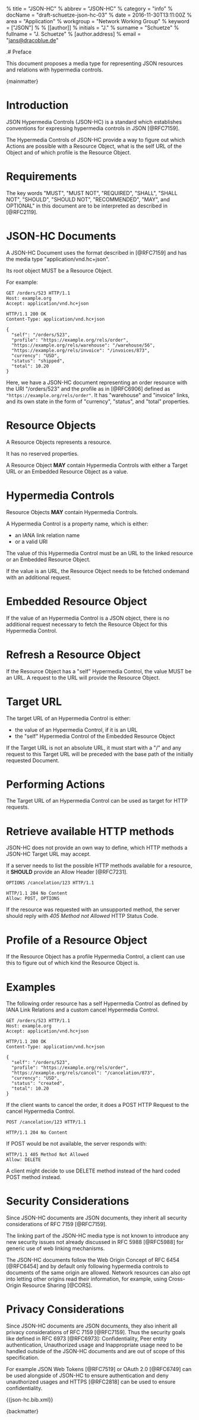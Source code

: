 % title = "JSON-HC"
% abbrev = "JSON-HC"
% category = "info"
% docName = "draft-schuetze-json-hc-03"
% date = 2016-11-30T13:11:00Z
% area = "Application"
% workgroup = "Network Working Group"
% keyword = ["JSON"]
%
% [[author]]
% initials = "J."
% surname  = "Schuetze"
% fullname = "J. Schuetze"
%   [author.address]
%   email = "jans@dracoblue.de"

.# Preface

This document proposes a media type for representing JSON resources and relations with hypermedia controls.

{mainmatter}

# Introduction

JSON Hypermedia Controls (JSON-HC) is a standard which
establishes conventions for expressing hypermedia controls in JSON [@RFC7159].

The Hypermedia Controls of JSON-HC provide a way to figure out which Actions are possible with a Resource Object, what is the self URL of the Object and of which profile is the Resource Object.

# Requirements

The key words "MUST", "MUST NOT", "REQUIRED", "SHALL", "SHALL NOT", "SHOULD", "SHOULD NOT", "RECOMMENDED",  "MAY", and OPTIONAL" in this document are to be interpreted as described in [@RFC2119].

# JSON-HC Documents

A JSON-HC Document uses the format described in [@RFC7159] and has the media type "application/vnd.hc+json".

Its root object MUST be a Resource Object.

For example:

    GET /orders/523 HTTP/1.1
    Host: example.org
    Accept: application/vnd.hc+json

    HTTP/1.1 200 OK
    Content-Type: application/vnd.hc+json

    {
      "self": "/orders/523",
      "profile": "https://example.org/rels/order",
      "https://example.org/rels/warehouse": "/warehouse/56",
      "https://example.org/rels/invoice": "/invoices/873",
      "currency": "USD",
      "status": "shipped",
      "total": 10.20
    }


Here, we have a JSON-HC document representing an order resource with the URI "/orders/523" and the profile as in [@RFC6906] defined as `"https://example.org/rels/order"`. It has "warehouse" and "invoice" links, and its own state in the form of "currency", "status", and "total" properties.

# Resource Objects

A Resource Objects represents a resource.

It has no reserved properties.

A Resource Object **MAY** contain Hypermedia Controls with either a Target URL or an Embedded Resource Object as a value.

# Hypermedia Controls

Resource Objects **MAY** contain Hypermedia Controls.

A Hypermedia Control is a property name, which is either:

* an IANA link relation name
* or a valid URI

The value of this Hypermedia Control must be an URL to the linked resource or an Embedded Resource Object.

If the value is an URL, the Resource Object needs to be fetched ondemand with an additional request.

# Embedded Resource Object

If the value of an Hypermedia Control is a JSON object, there is no additional request necessary to fetch the Resource Object for this Hypermedia Control.

# Refresh a Resource Object

If the Resource Object has a "self" Hypermedia Control, the value MUST be an URL. A request to the URL will provide the Resource Object.

# Target URL

The target URL of an Hypermedia Control is either:

* the value of an Hypermedia Control, if it is an URL
* the "self" Hypermedia Control of the Embedded Resource Object

If the Target URL is not an absolute URL, it must start with a "/" and any request to this Target URL will be preceded with the base path of the initially requested Document.

# Performing Actions

The Target URL of an Hypermedia Control can be used as target for HTTP requests.

# Retrieve available HTTP methods

JSON-HC does not provide an own way to define, which HTTP methods a JSON-HC Target URL may accept.

If a server needs to list the possible HTTP methods available for a resource, it **SHOULD** provide an Allow Header [@RFC7231].

    OPTIONS /cancelation/123 HTTP/1.1

    HTTP/1.1 204 No Content
    Allow: POST, OPTIONS

If the resource was requested with an unsupported method, the server should reply with *405 Method not Allowed* HTTP Status Code.

# Profile of a Resource Object

If the Resource Object has a profile Hypermedia Control, a client can use this to figure out of which kind the Resource Object is.

# Examples

The following order resource has a self Hypermedia Control as defined by IANA Link Relations and a custom cancel Hypermedia Control.

    GET /orders/523 HTTP/1.1
    Host: example.org
    Accept: application/vnd.hc+json

    HTTP/1.1 200 OK
    Content-Type: application/vnd.hc+json

    {
      "self": "/orders/523",
      "profile": "https://example.org/rels/order",
      "https://example.org/rels/cancel": "/cancelation/873",
      "currency": "USD",
      "status": "created",
      "total": 10.20
    }

If the client wants to cancel the order, it does a POST HTTP Request to the cancel Hypermedia Control.

    POST /cancelation/123 HTTP/1.1

    HTTP/1.1 204 No Content

If POST would be not available, the server responds with:

    HTTP/1.1 405 Method Not Allowed
    Allow: DELETE

A client might decide to use DELETE method instead of the hard coded POST method instead.

# Security Considerations

Since JSON-HC documents are JSON documents, they inherit all security considerations of RFC 7159 [@RFC7159].

The linking part of the JSON-HC media type is not known to introduce any new security issues not already discussed in
RFC 5988 [@RFC5988] for generic use of web linking mechanisms.

The JSON-HC documents follow the Web Origin Concept of RFC 6454 [@RFC6454] and by default only following hypermedia
controls to documents of the same origin are allowed. Network resources can also opt into letting other origins read
their information, for example, using Cross-Origin Resource Sharing [@CORS].

# Privacy Considerations

Since JSON-HC documents are JSON documents, they also inherit all privacy considerations of RFC 7159 [@RFC7159]. Thus
the security goals like defined in RFC 6973 [@RFC6973]: Confidentiality, Peer entity authentication, Unauthorized usage
and Inappropriate usage need to be handled outside of the JSON-HC documents and are out of scope of this specification.

For example JSON Web Tokens [@RFC7519] or OAuth 2.0 [@RFC6749] can be used alongside of JSON-HC to ensure authentication
and deny unauthorized usages and HTTPS [@RFC2818] can be used to ensure confidentiality.

{{json-hc.bib.xml}}

{backmatter}
